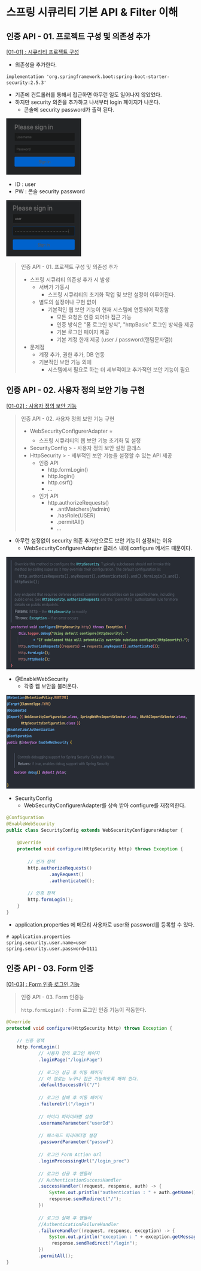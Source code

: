 # 스프링 시큐리티 기본 API & Filter 이해

## 인증 API - 01. 프로젝트 구성 및 의존성 추가

[[01-01] : 시큐리티 프로젝트 구성](https://github.com/Study-Spring-Repo/spring-security-basic/commit/3bc8917d1469fd11655d72a9de7f98605f1d123b)

- 의존성을 추가한다.

```
implementation 'org.springframework.boot:spring-boot-starter-security:2.5.3'
```
- 기존에 컨트롤러를 통해서 접근하면 아무런 일도 일어나지 않았었다.
- 하지만 security 의존을 추가하고 나서부터 login 페이지가 나온다.
  - 콘솔에 security password가 출력 된다.

<img alt="img.png" height="150" src="images/section01/01.png" width="200"/>

- ID : user
- PW : 콘솔 security password

<img alt="img.png" height="150" src="images/section01/02.png" width="200"/>


> 인증 API - 01. 프로젝트 구성 및 의존성 추가
> 
> - 스프링 시큐리티 의존성 추가 시 발생
>   - 서버가 가동시
>     - 스프링 시큐리티의 초기화 작업 및 보안 설정이 이루어진다.
>   - 별도의 설정이나 구현 없이
>     - 기본적인 웹 보안 기능이 현재 시스템에 연동되어 작동함
>       - 모든 요청은 인증 되어야 접근 가능
>       - 인증 방식은 "폼 로그인 방식", "httpBasic" 로그인 방식을 제공
>       - 기본 로그인 페이지 제공
>       - 기본 계정 한개 제공 (user / password(랜덤문자열))
> - 문제점
>   - 계정 추가, 권한 추가, DB 연동
>   - 기본적인 보안 기능 외에 
>     - 시스템에서 필요로 하는 더 세부적이고 추가적인 보안 기능이 필요

## 인증 API - 02. 사용자 정의 보안 기능 구현

[[01-02] : 사용자 정의 보안 기능](https://github.com/Study-Spring-Repo/spring-security-basic/commit/6c3c48b0da7ad3c6eb488620850c995e069f34ad)

> 인증 API - 02. 사용자 정의 보안 기능 구현
> 
> - WebSecurityConfigurerAdapter ⭐️
>   - 스프링 시큐리티의 웹 보안 기능 초기화 및 설정
> - SecurityConfig
    >   - 사용자 정의 보안 설정 클래스
> - HttpSecurity
    >   - 세부적인 보안 기능을 설정할 수 있는 API 제공
>   - 인증 API
>     - http.formLogin()
>     - http.login()
>     - http.csrf()
>     - ...
>   - 인가 API
>     - http.authorizeRequests()
>       - .antMatchers(/admin)
>       - .hasRole(USER)
>       - .permitAll()
>       - ...
    

- 아무런 설정없이 security 의존 추가만으로도 보안 기능이 설정되는 이유
    - WebSecurityConfigurerAdapter 클래스 내에 configure 메서드 때문이다.
  
<img alt="img.png" height="300" src="images/section02/01.png" width="600"/>

- @EnableWebSecurity
  - 각종 웹 보안을 불러온다.
  
<img alt="img.png" height="250" src="img.png" width="600"/>

- SecurityConfig
  - WebSecurityConfigurerAdapter를 상속 받아 configure를 재정의한다.
```java
@Configuration
@EnableWebSecurity
public class SecurityConfig extends WebSecurityConfigurerAdapter {

    @Override
    protected void configure(HttpSecurity http) throws Exception {

        // 인가 정책
        http.authorizeRequests()
                .anyRequest()
                .authenticated();

        // 인증 정책
        http.formLogin();
    }
}
```
- application.properties 에 메모리 사용자로 user와 password를 등록할 수 있다.

```properties
# application.properties
spring.security.user.name=user
spring.security.user.password=1111
```

## 인증 API - 03. Form 인증

[[01-03] : Form 인증 로그인 기능]()

> 인증 API - 03. Form 인증능
> 
> `http.formLogin()` : Form 로그인 인증 기능이 작동한다.
>
```java
@Override
protected void configure(HttpSecurity http) throws Exception {
    
    // 인증 정책
    http.formLogin()
            // 사용자 정의 로그인 페이지
            .loginPage("/loginPage")

            // 로그인 성공 후 이동 페이지
            // 이 경로는 누구나 접근 가능하도록 해야 한다.
            .defaultSuccessUrl("/")
        
            // 로그인 실패 후 이동 페이지
            .failureUrl("/login")
        
            // 아이디 파라미터명 설정
            .usernameParameter("userId")
        
            // 패스워드 파라미터명 설정
            .passwordParameter("passwd")
        
            // 로그인 Form Action Url
            .loginProcessingUrl("/login_proc")

            // 로그인 성공 후 핸들러
            // AuthenticationSuccessHandler
            .successHandler((request, response, auth) -> {
                System.out.println("authentication : " + auth.getName());
                response.sendRedirect("/");
            })
            
            // 로그인 실패 후 핸들러
            //AuthenticationFailureHandler
            .failureHandler((request, response, exception) -> {
                System.out.println("exception : " + exception.getMessage());
                 response.sendRedirect("/login");
            })
            .permitAll();
}
```